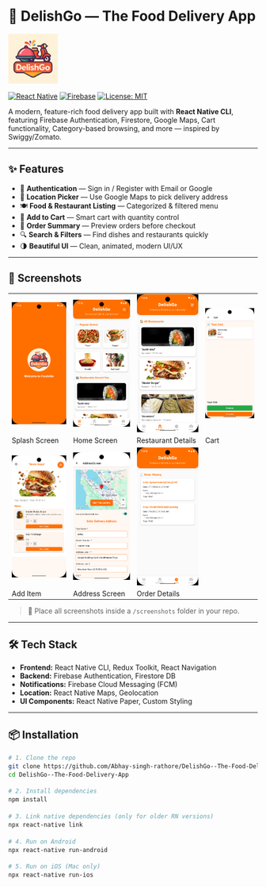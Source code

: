 # 🍔 DelishGo — The Food Delivery App

<img src="./screenshots/banner.png" alt="DelishGo" width="100"/>


[![React Native](https://img.shields.io/badge/Built%20With-React%20Native-blue.svg)](https://reactnative.dev/)
[![Firebase](https://img.shields.io/badge/Backend-Firebase-FFCA28.svg)](https://firebase.google.com/)
[![License: MIT](https://img.shields.io/badge/license-MIT-blue.svg)](LICENSE)

A modern, feature-rich food delivery app built with **React Native CLI**, featuring Firebase Authentication, Firestore, Google Maps, Cart functionality, Category-based browsing, and more — inspired by Swiggy/Zomato.

---

## ✨ Features

- 🔐 **Authentication** — Sign in / Register with Email or Google
- 📍 **Location Picker** — Use Google Maps to pick delivery address
- 🍽️ **Food & Restaurant Listing** — Categorized & filtered menu
- 🛒 **Add to Cart** — Smart cart with quantity control
- 🧾 **Order Summary** — Preview orders before checkout
- 🔍 **Search & Filters** — Find dishes and restaurants quickly
- 🌗 **Beautiful UI** — Clean, animated, modern UI/UX

---

## 📸 Screenshots

<table>
  <tr>
    <td><img src="./screenshots/Screenshot_1.png" width="200" /></td>
    <td><img src="./screenshots/Screenshot_2.png" width="200" /></td>
    <td><img src="./screenshots/Screenshot_5.png" width="200" /></td>
    <td><img src="./screenshots/Screenshot_8.png" width="200" /></td>
  </tr>
  <tr>
    <td>Splash Screen</td>
    <td>Home Screen</td>
    <td>Restaurant Details</td>
    <td>Cart</td>
  </tr>
  <tr>
    <td><img src="./screenshots/Screenshot_4.png" width="200" /></td>
    <td><img src="./screenshots/Screenshot_9.png" width="200" /></td>
    <td><img src="./screenshots/Screenshot_6.png" width="200" /></td>
    <td></td>
  </tr>
  <tr>
    <td>Add Item</td>
    <td>Address Screen</td>
    <td>Order Details</td>
    <td></td>
  </tr>
</table>

> 📂 Place all screenshots inside a `/screenshots` folder in your repo.

---

## 🛠️ Tech Stack

- **Frontend:** React Native CLI, Redux Toolkit, React Navigation
- **Backend:** Firebase Authentication, Firestore DB
- **Notifications:** Firebase Cloud Messaging (FCM)
- **Location:** React Native Maps, Geolocation
- **UI Components:** React Native Paper, Custom Styling

---

## 📦 Installation

```bash
# 1. Clone the repo
git clone https://github.com/Abhay-singh-rathore/DelishGo--The-Food-Delivery-App.git
cd DelishGo--The-Food-Delivery-App

# 2. Install dependencies
npm install

# 3. Link native dependencies (only for older RN versions)
npx react-native link

# 4. Run on Android
npx react-native run-android

# 5. Run on iOS (Mac only)
npx react-native run-ios
